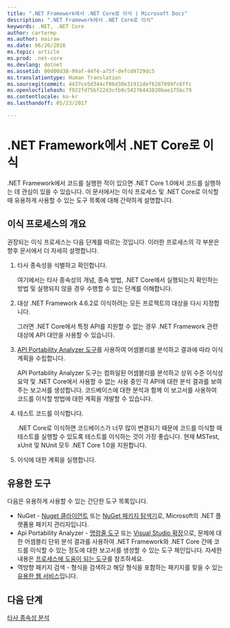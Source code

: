 ```yaml
---
title: ".NET Framework에서 .NET Core로 이식 | Microsoft Docs"
description: ".NET Framework에서 .NET Core로 이식"
keywords: .NET, .NET Core
author: cartermp
ms.author: mairaw
ms.date: 06/20/2016
ms.topic: article
ms.prod: .net-core
ms.devlang: dotnet
ms.assetid: 00d00d38-99af-44f4-a75f-defcd9729dc5
ms.translationtype: Human Translation
ms.sourcegitcommit: 4437ce5d344cf06d30e31911def6287999fc6ffc
ms.openlocfilehash: f922fd75bf22d3cfb0c54276443820bae175bc79
ms.contentlocale: ko-kr
ms.lasthandoff: 05/23/2017

---
```


# <a name="porting-to-net-core-from-net-framework"></a>.NET Framework에서 .NET Core로 이식

.NET Framework에서 코드를 실행한 적이 있으면 .NET Core 1.0에서 코드를 실행하는 데 관심이 있을 수 있습니다.  이 문서에서는 이식 프로세스 및 .NET Core로 이식할 때 유용하게 사용할 수 있는 도구 목록에 대해 간략하게 설명합니다.

## <a name="overview-of-the-porting-process"></a>이식 프로세스의 개요

권장되는 이식 프로세스는 다음 단계를 따르는 것입니다.  이러한 프로세스의 각 부분은 향후 문서에서 더 자세히 설명합니다.

1. 타사 종속성을 식별하고 확인합니다.

   여기에서는 타사 종속성의 개념, 종속 방법, .NET Core에서 실행되는지 확인하는 방법 및 실행되지 않을 경우 수행할 수 있는 단계를 이해합니다.
   
2. 대상 .NET Framework 4.6.2로 이식하려는 모든 프로젝트의 대상을 다시 지정합니다.

   그러면 .NET Core에서 특정 API를 지원할 수 없는 경우 .NET Framework 관련 대상에 API 대안을 사용할 수 있습니다.
   
3. [API Portability Analyzer 도구](https://github.com/Microsoft/dotnet-apiport/)를 사용하여 어셈블리를 분석하고 결과에 따라 이식 계획을 수립합니다.

   API Portability Analyzer 도구는 컴파일된 어셈블리를 분석하고 상위 수준 이식성 요약 및 .NET Core에서 사용할 수 없는 사용 중인 각 API에 대한 분석 결과를 보여 주는 보고서를 생성합니다.  코드베이스에 대한 분석과 함께 이 보고서를 사용하여 코드를 이식할 방법에 대한 계획을 개발할 수 있습니다.
   
4. 테스트 코드를 이식합니다.

   .NET Core로 이식하면 코드베이스가 너무 많이 변경되기 때문에 코드를 이식할 때 테스트를 실행할 수 있도록 테스트를 이식하는 것이 가장 좋습니다.  현재 MSTest, xUnit 및 NUnit 모두 .NET Core 1.0을 지원합니다.
   
6. 이식에 대한 계획을 실행합니다.

## <a name="tools-to-help"></a>유용한 도구

다음은 유용하게 사용할 수 있는 간단한 도구 목록입니다.

* NuGet - [Nuget 클라이언트](https://dist.nuget.org/index.html) 또는 [NuGet 패키지 탐색기](https://github.com/NuGetPackageExplorer/NuGetPackageExplorer)로, Microsoft의 .NET 플랫폼용 패키지 관리자입니다.
* Api Portability Analyzer - [명령줄 도구](https://github.com/Microsoft/dotnet-apiport/releases) 또는 [Visual Studio 확장](https://visualstudiogallery.msdn.microsoft.com/1177943e-cfb7-4822-a8a6-e56c7905292b)으로, 문제에 대한 어셈블리 단위 분석 결과를 사용하여 .NET Framework와 .NET Core 간에 코드를 이식할 수 있는 정도에 대한 보고서를 생성할 수 있는 도구 체인입니다.  자세한 내용은 [프로세스에 도움이 되는 도구](https://github.com/Microsoft/dotnet-apiport/blob/master/docs/HowTo/)를 참조하세요.
* 역방향 패키지 검색 - 형식을 검색하고 해당 형식을 포함하는 패키지를 찾을 수 있는 [유용한 웹 서비스](https://packagesearch.azurewebsites.net)입니다.

## <a name="next-steps"></a>다음 단계

[타사 종속성 분석](third-party-deps.md)
   

